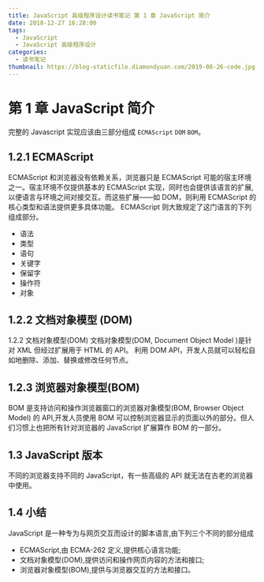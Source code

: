 ```yaml
---
title: JavaScript 高级程序设计读书笔记 第 1 章 JavaScript 简介
date: 2018-12-27 16:28:00
tags:
  - JavaScript
  - JavaScript 高级程序设计
categories:
  - 读书笔记
thumbnail: https://blog-staticfile.diamondyuan.com/2019-08-26-code.jpg
---
```


# 第 1 章 JavaScript 简介

完整的 Javascript 实现应该由三部分组成 `ECMAScript` `DOM` `BOM`。

<!-- more -->

## 1.2.1 ECMAScript

ECMAScript 和浏览器没有依赖关系，浏览器只是 ECMAScript 可能的宿主环境之一。宿主环境不仅提供基本的 ECMAScript 实现，同时也会提供该语言的扩展,以便语言与环境之间对接交互。而这些扩展——如 DOM，则利用 ECMAScript 的核心类型和语法提供更多具体功能。
ECMAScript 则大致规定了这门语言的下列组成部分。

- 语法
- 类型
- 语句
- 关键字
- 保留字
- 操作符
- 对象

## 1.2.2 文档对象模型 (DOM)

1.2.2 文档对象模型(DOM)
文档对象模型(DOM, Document Object Model )是针对 XML 但经过扩展用于 HTML 的 API。
利用 DOM API，开发人员就可以轻松自如地删除、添加、替换或修改任何节点。

## 1.2.3 浏览器对象模型(BOM)

BOM 是支持访问和操作浏览器窗口的浏览器对象模型(BOM, Browser Object Model) 的 API,开发人员使用 BOM 可以控制浏览器显示的页面以外的部分。但人们习惯上也把所有针对浏览器的 JavaScript 扩展算作 BOM 的一部分。

## 1.3 JavaScript 版本

不同的浏览器支持不同的 JavaScript，有一些高级的 API 就无法在古老的浏览器中使用。

## 1.4 小结

JavaScript 是一种专为与网页交互而设计的脚本语言,由下列三个不同的部分组成

- ECMAScript,由 ECMA-262 定义,提供核心语言功能;
- 文档对象模型(DOM),提供访问和操作网页内容的方法和接口;
- 浏览器对象模型(BOM),提供与浏览器交互的方法和接口。
